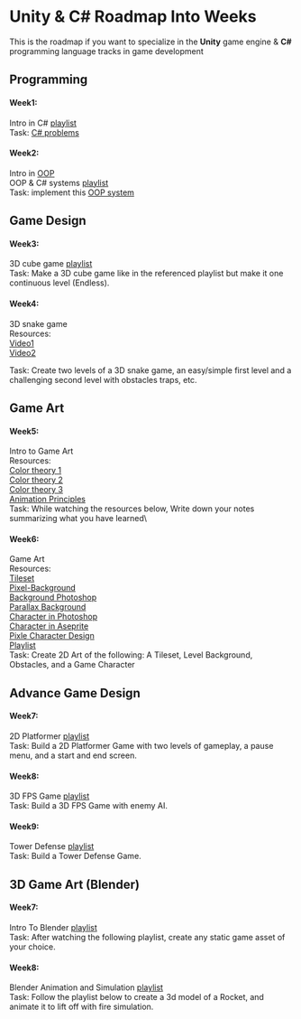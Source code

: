 ﻿# Unity & C# Roadmap Into Weeks

This is the roadmap if you want to specialize in the **Unity** game engine & **C#** programming language tracks in game development


## Programming

#### Week1:
Intro in C# [playlist](https://youtube.com/playlist?list=PLPV2KyIb3jR6ZkG8gZwJYSjnXxmfPAl51&si=ziJSG_h1zfPQMC7v%5D)\
Task: [C# problems](https://drive.google.com/file/d/1zVodBmRH-d0nWRgMaliyYg4PGR2RmrgZ/view?usp=sharing)

#### Week2:

Intro in [OOP](https://youtu.be/qP9-3LnMZsE?si=IFinTZ1Ol1Cck_Vn)\
OOP & C# systems [playlist](https://youtube.com/playlist?list=PLnzqK5HvcpwQfXeFaGHRYQfyQrJjOy43u&si=XexxmuU7XaT7iGB3)\
Task: implement this [OOP system](https://drive.google.com/file/d/1pGkl3rxzg73xedR2b8WQMWro4QUpMkyy/view?usp=sharing)

## Game Design

#### Week3:
3D cube game [playlist](https://youtube.com/playlist?list=PLPV2KyIb3jR53Jce9hP7G5xC4O9AgnOuL&si=O8YGAtAiRYkBiQHq)\
Task: Make a 3D cube game like in the referenced playlist but make it one continuous level (Endless).

#### Week4:

3D snake game\
Resources:\
[Video1](https://www.youtube.com/watch?v=DfwwlxCJ-TA)\
[Video2](https://youtu.be/FKYHMAULITQ?si=mSZ3mozCkSykKND_)

Task:  Create two levels of a 3D snake game, an easy/simple first level and a challenging second level with obstacles traps, etc.

## Game Art

#### Week5:
Intro to Game Art\
Resources:\
[Color theory 1](https://www.youtube.com/watch?v=NBg3GjrcMF4)\
[Color theory 2](https://www.youtube.com/watch?v=BMIa1LyWPAo)\
[Color theory 3](https://www.youtube.com/watch?v=YeI6Wqn4I78)\
[Animation Principles ](https://www.youtube.com/playlist?list=PL-bOh8btec4CXd2ya1NmSKpi92U_l6ZJd)\
Task: While watching the resources below, Write down your notes summarizing what you have learned\

#### Week6:
Game Art\
Resources:\
[Tileset](https://www.youtube.com/watch?v=btnH0x7_1g8)\
[Pixel-Background](https://www.youtube.com/watch?v=OsRqXyE3rOI)\
[Background Photoshop](https://www.youtube.com/watch?v=GBUXR0UayWw)\
[Parallax Background](https://www.youtube.com/watch?v=7_qw0tWR3yk)\
[Character in Photoshop](https://www.youtube.com/watch?v=rLdA4Amea7Y)\
[Character in Aseprite](https://www.youtube.com/watch?v=UPAHMyN9YeQ)\
[Pixle Character Design](https://www.youtube.com/watch?v=vXm5VjZA4Ys)\
[Playlist](https://www.youtube.com/playlist?list=PLR3Ra9cf8aV06i2jKmgKvcYVHI86-4K_b)\
Task: Create 2D Art of the following:
A Tileset, 
Level Background, 
Obstacles,
and a Game Character

## Advance Game Design

#### Week7:
2D Platformer [playlist](https://youtube.com/playlist?list=PLrnPJCHvNZuCVTz6lvhR81nnaf1a-b67U&si=g-W6cuExd8bi0KWt)\
Task:  Build a 2D Platformer Game with two levels of gameplay, a pause menu, and a start and end screen.

#### Week8:
3D FPS Game [playlist](https://www.youtube.com/playlist?list=PLPV2KyIb3jR7dFbE2UQYu7QWMdUgDnlnk)\
Task:  Build a 3D FPS Game with enemy AI.

#### Week9:
Tower Defense [playlist](https://www.youtube.com/playlist?list=PLPV2KyIb3jR4u5jX8za5iU1cqnQPmbzG0)\
Task:  Build a Tower Defense Game.

## 3D Game Art (Blender)

#### Week7:
Intro To Blender [playlist](https://www.youtube.com/playlist?list=PL3GeP3YLZn5hhfaGRSmRia0OwPPMfJu0V)\
Task:  After watching the following playlist, create any static game asset of your choice. 

#### Week8:
Blender Animation and Simulation [playlist](https://youtube.com/playlist?list=PL-BTVXXeho5SFUrYlj_nL8rHjOdmt_uLF&si=J2h7aN592KpUOVjo)\
Task:   Follow the playlist below to create a 3d model of a Rocket, and animate it to lift off with fire simulation.





